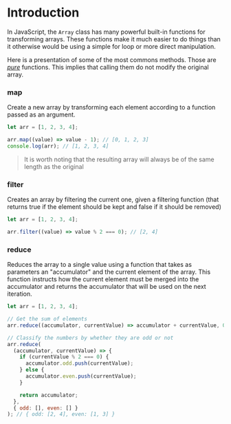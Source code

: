 # Introduction

In JavaScript, the `Array` class has many powerful built-in functions for transforming arrays. These functions make it much easier to do things than it otherwise would be using a simple for loop or more direct manipulation.

Here is a presentation of some of the most commons methods. Those are [_pure_][pure-function-definition] functions. This implies that calling them do not modify the original array.

### map

Create a new array by transforming each element according to a function passed as an argument.

```javascript
let arr = [1, 2, 3, 4];

arr.map((value) => value - 1); // [0, 1, 2, 3]
console.log(arr); // [1, 2, 3, 4]
```

> It is worth noting that the resulting array will always be of the same length as the original

### filter

Creates an array by filtering the current one, given a filtering function (that returns true if the element should be kept and false if it should be removed)

```javascript
let arr = [1, 2, 3, 4];

arr.filter((value) => value % 2 === 0); // [2, 4]
```

### reduce

Reduces the array to a single value using a function that takes as parameters an "accumulator" and the current element of the array. This function instructs how the current element must be merged into the accumulator and returns the accumulator that will be used on the next iteration.

```javascript
let arr = [1, 2, 3, 4];

// Get the sum of elements
arr.reduce((accumulator, currentValue) => accumulator + currentValue, 0); // 10

// Classify the numbers by whether they are odd or not
arr.reduce(
  (accumulator, currentValue) => {
    if (currentValue % 2 === 0) {
      accumulator.odd.push(currentValue);
    } else {
      accumulator.even.push(currentValue);
    }

    return accumulator;
  },
  { odd: [], even: [] }
); // { odd: [2, 4], even: [1, 3] }
```

[pure-function-definition]: https://en.wikipedia.org/wiki/Pure_function
